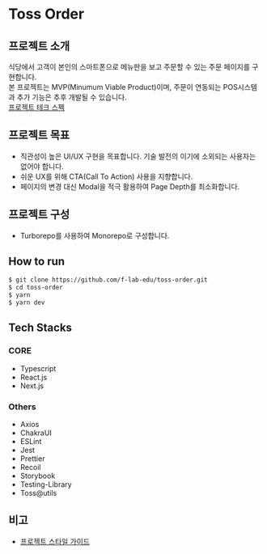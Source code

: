 # Toss Order

## 프로젝트 소개

식당에서 고객이 본인의 스마트폰으로 메뉴판을 보고 주문할 수 있는 주문 페이지를 구현합니다.  
본 프로젝트는 MVP(Minumum Viable Product)이며, 주문이 연동되는 POS시스템과 추가 기능은 추후 개발될 수 있습니다.  
[프로젝트 테크 스펙](https://docs.google.com/document/d/17j5eM6neuemTif_bNb0imiR7hz_JaoG51M0V-i4v-qg/edit?usp=sharing)

## 프로젝트 목표

- 직관성이 높은 UI/UX 구현을 목표합니다. 기술 발전의 이기에 소외되는 사용자는 없어야 합니다.
- 쉬운 UX를 위해 CTA(Call To Action) 사용을 지향합니다.
- 페이지의 변경 대신 Modal을 적극 활용하여 Page Depth를 최소화합니다.

## 프로젝트 구성

- Turborepo를 사용하여 Monorepo로 구성합니다.

## How to run

```bash
$ git clone https://github.com/f-lab-edu/toss-order.git
$ cd toss-order
$ yarn
$ yarn dev
```

## Tech Stacks

### CORE

- Typescript
- React.js
- Next.js

### Others

- Axios
- ChakraUI
- ESLint
- Jest
- Prettier
- Recoil
- Storybook
- Testing-Library
- Toss@utils

## 비고

- [프로젝트 스타일 가이드](https://github.com/f-lab-edu/toss-order/wiki/Style-Guide)
